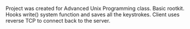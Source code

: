 Project was created for Advanced Unix Programming class.
Basic rootkit. Hooks write() system function and saves all the keystrokes.
Client uses reverse TCP to connect back to the server.
